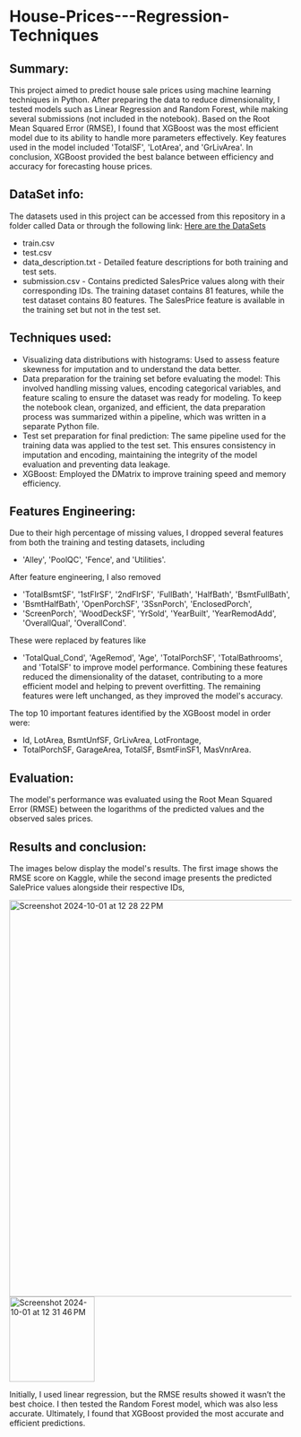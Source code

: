 # House-Prices---Regression-Techniques


## Summary: 
This project aimed to predict house sale prices using machine learning techniques in Python. After preparing the data to reduce dimensionality, I tested models such as Linear Regression and Random Forest, while making several submissions (not included in the notebook). Based on the Root Mean Squared Error (RMSE), I found that XGBoost was the most efficient model due to its ability to handle more parameters effectively. Key features used in the model included 'TotalSF', 'LotArea', and 'GrLivArea'. In conclusion, XGBoost provided the best balance between efficiency and accuracy for forecasting house prices.


## DataSet info:
The datasets used in this project can be accessed from this repository in a folder called Data or through the following link:
<a href="https://www.kaggle.com/competitions/house-prices-advanced-regression-techniques/data" target="_blank"> Here are the DataSets</a>
- train.csv
- test.csv
- data_description.txt - Detailed feature descriptions for both training and test sets.
- submission.csv - Contains predicted SalesPrice values along with their corresponding IDs.
The training dataset contains 81 features, while the test dataset contains 80 features. The SalesPrice feature is available in the training set but not in the test set.


## Techniques used:
- Visualizing data distributions with histograms: Used to assess feature skewness for imputation and to understand the data better.
- Data preparation for the training set before evaluating the model: This involved handling missing values, encoding categorical variables, and feature scaling to ensure the dataset was ready for modeling. To keep the notebook clean, organized, and efficient, the data preparation process was summarized within a pipeline, which was written in a separate Python file.
- Test set preparation for final prediction: The same pipeline used for the training data was applied to the test set. This ensures consistency in imputation and encoding, maintaining the integrity of the model evaluation and preventing data leakage.
- XGBoost: Employed the DMatrix to improve training speed and memory efficiency.


## Features Engineering:
Due to their high percentage of missing values, I dropped several features from both the training and testing datasets, including 
- 'Alley', 'PoolQC', 'Fence', and 'Utilities'.

After feature engineering, I also removed
- 'TotalBsmtSF', '1stFlrSF', '2ndFlrSF', 'FullBath', 'HalfBath', 'BsmtFullBath',
- 'BsmtHalfBath', 'OpenPorchSF', '3SsnPorch', 'EnclosedPorch',
- 'ScreenPorch', 'WoodDeckSF', 'YrSold', 'YearBuilt', 'YearRemodAdd', 'OverallQual', 'OverallCond'.

These were replaced by features like 
- 'TotalQual_Cond', 'AgeRemod', 'Age', 'TotalPorchSF', 'TotalBathrooms', and 'TotalSF'
to improve model performance. Combining these features reduced the dimensionality of the dataset, contributing to a more efficient model and helping to prevent overfitting. The remaining features were left unchanged, as they improved the model's accuracy.

The top 10 important features identified by the XGBoost model in order were: 
- Id, LotArea, BsmtUnfSF, GrLivArea, LotFrontage,
- TotalPorchSF, GarageArea, TotalSF, BsmtFinSF1, MasVnrArea.

## Evaluation:
The model's performance was evaluated using the Root Mean Squared Error (RMSE) between the logarithms of the predicted values and the observed sales prices.

## Results and conclusion:
The images below display the model's results. The first image shows the RMSE score on Kaggle, while the second image presents the predicted SalePrice values alongside their respective IDs, 

<img width="708" alt="Screenshot 2024-10-01 at 12 28 22 PM" src="https://github.com/user-attachments/assets/1747529e-1576-4a98-be56-3e2b8f8046eb">

<img width="152" alt="Screenshot 2024-10-01 at 12 31 46 PM" src="https://github.com/user-attachments/assets/f244bf9d-4f2c-4fd5-ac64-b3a405ba9b0e">


Initially, I used linear regression, but the RMSE results showed it wasn’t the best choice. I then tested the Random Forest model, which was also less accurate. Ultimately, I found that XGBoost provided the most accurate and efficient predictions.
